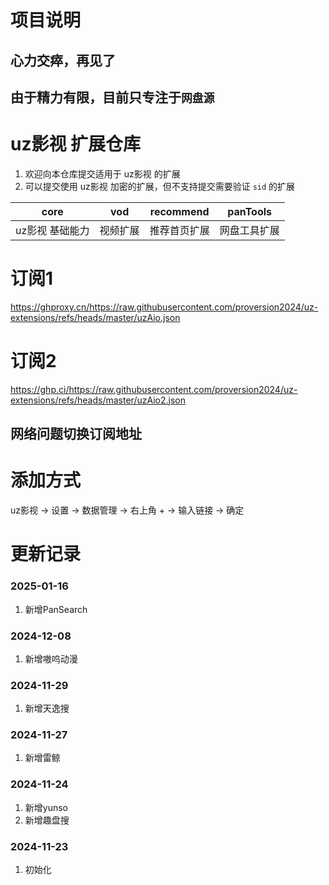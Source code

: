# 项目说明
## 心力交瘁，再见了
## 由于精力有限，目前只专注于`网盘源`


# uz影视 扩展仓库

1. 欢迎向本仓库提交适用于 uz影视 的扩展
2. 可以提交使用 uz影视 加密的扩展，但不支持提交需要验证 `sid` 的扩展

|       core       |   vod    |  recommend   |   panTools    |
| :--------------: | :------: | :----------: | :----------: |
| uz影视 基础能力 | 视频扩展 | 推荐首页扩展 | 网盘工具扩展 |

# 订阅1

https://ghproxy.cn/https://raw.githubusercontent.com/proversion2024/uz-extensions/refs/heads/master/uzAio.json
# 订阅2

https://ghp.ci/https://raw.githubusercontent.com/proversion2024/uz-extensions/refs/heads/master/uzAio2.json
## 网络问题切换订阅地址

# 添加方式

uz影视 -> 设置 -> 数据管理 -> 右上角 + -> 输入链接 -> 确定

# 更新记录
### 2025-01-16
1. 新增PanSearch
   
### 2024-12-08
1. 新增嗷呜动漫

### 2024-11-29
1. 新增天逸搜

### 2024-11-27
1. 新增雷鲸

### 2024-11-24
1. 新增yunso
2. 新增趣盘搜

### 2024-11-23
1. 初始化
